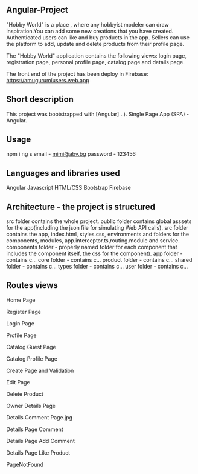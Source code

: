 ## Angular-Project

"Hobby World" is a place , where any hobbyist modeler can draw inspiration.You can add some new creations that you have created. Authenticated users can like and buy products in the app. Sellers can use the platform to add, update and delete products from their profile page.

The "Hobby World" application contains the following views: login page, registration page,  personal profile page, catalog page and details page.

The front end of the project has been deploy in Firebase: https://amugurumiusers.web.app

## Short description
This project was bootstrapped with [Angular]...).
Single Page App (SPA) - Angular.
## Usage
npm i
ng s
email - mimi@abv.bg
password - 123456
## Languages and libraries used
Angular
Javascript
HTML/CSS
Bootstrap
Firebase
## Architecture - the project is structured
src folder contains the whole project.
public folder contains global asssets for the app(including the json file for simulating Web API calls).
src folder contains the app, index.html, styles.css, environments and folders for the components, modules, app.interceptor.ts,routing.module and service.
components folder - properly named folder for each component that includes the component itself, the css for the component).
app folder - contains c...
core folder - contains c...
product folder - contains c...
shared folder - contains c...
types folder - contains c...
user folder - contains c...
## Routes views
Home Page


Register Page


Login Page


Profile Page


Catalog Guest Page


Catalog Profile Page


Create Page and Validation


 

Edit Page


Delete Product


Owner Details Page


Details Comment Page.jpg


Details Page Comment
 

Details Page Add Comment


Details Page Like Product


PageNotFound
